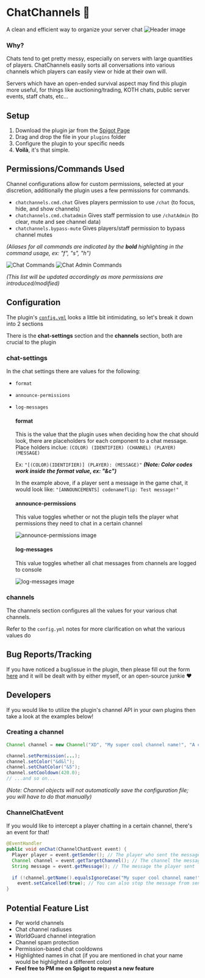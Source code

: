 # ChatChannels :speech_balloon:
A clean and efficient way to organize your server chat
![Header image](http://image.prntscr.com/image/21438b93033c412b9547644d2089a3c3.png)

### Why?
Chats tend to get pretty messy, especially on servers with large quantities of players. ChatChannels easily sorts all conversations into various channels which players can easily view or hide at their own will.

Servers which have an open-ended survival aspect may find this plugin more useful, for things like auctioning/trading, KOTH chats, public server events, staff chats, etc...

## Setup
1. Download the plugin jar from the [Spigot Page](http://coming.soon)
2. Drag and drop the file in your `plugins` folder
3. Configure the plugin to your specific needs
4. **Voilà**, it's that simple.

## Permissions/Commands Used
Channel configurations allow for custom permissions, selected at your discretion, additionally the plugin uses a few permissions for commands.

- `chatchannels.cmd.chat` Gives players permission to use `/chat` (to focus, hide, and show channels)
- `chatchannels.cmd.chatadmin` Gives staff permission to use `/chatAdmin` (to clear, mute and see channel data)
- `chatchannels.bypass-mute` Gives players/staff permission to bypass channel mutes

_(Aliases for all commands are indicated by the **bold** highlighting in the command usage, ex: "f", "s", "h")_

![Chat Commands](http://image.prntscr.com/image/6897b3cefb194a94a3142b39938f4267.png)
![Chat Admin Commands](http://image.prntscr.com/image/76c006594986493ca93c2a39aa87273c.png)

_(This list will be updated accordingly as more permissions are introduced/modified)_

## Configuration
The plugin's [`config.yml`](https://github.com/codenameflip/ChatChannels/blob/master/src/main/resources/config.yml) looks a little bit intimidating, so let's break it down into 2 sections

There is the **chat-settings** section and the **channels** section, both are crucial to the plugin

### chat-settings
In the chat settings there are values for the following:
- `format`
- `announce-permissions`
- `log-messages`

  #### format
  This is the value that the plugin uses when deciding how the chat should look, there are placeholders for each component to a chat message. Place holders inclue: `(COLOR) (IDENTIFIER) (CHANNEL) (PLAYER) (MESSAGE)`
  
  Ex: `"[(COLOR)(IDENTIFIER)] (PLAYER): (MESSAGE)"`
  _**(Note: Color codes work inside the format value, ex: "&c")**_
  
  In the example above, if a player sent a message in the game chat, it would look like: `"[ANNOUNCEMENTS] codenameflip: Test message!"`
  
  #### announce-permissions
  This value toggles whether or not the plugin tells the player what permissions they need to chat in a certain channel
  
  ![announce-permissions image](http://image.prntscr.com/image/0df426357364498fa66b9f826e992c93.png)
  
  #### log-messages
  This value toggles whether all chat messages from channels are logged to console
  
  ![log-messages image](http://image.prntscr.com/image/64366f7358ca483e9000c836f415fc42.png)
  
### channels
The channels section configures all the values for your various chat channels.

Refer to the `config.yml` notes for more clarification on what the various values do 

## Bug Reports/Tracking
If you have noticed a bug/issue in the plugin, then please fill out the form [here](https://github.com/codenameflip/ChatChannels/issues/new) and it will be dealt with by either myself, or an open-source junkie :heart:

## Developers
If you would like to utilize the plugin's channel API in your own plugins then take a look at the examples below!

### Creating a channel
```java
Channel channel = new Channel("XD", "My super cool channel name!", "A channel for some dank memers"); // Identifier, Name, Description

channel.setPermission(...);
channel.setColor("&d&l");
channel.setChatColor("&5");
channel.setCooldown(420.0);
// ...and so on...
```

_(Note: Channel objects will not automatically save the configuration file; you will have to do that manually)_

### ChannelChatEvent
If you would like to intercept a player chatting in a certain channel, there's an event for that!

```java
@EventHandler
public void onChat(ChannelChatEvent event) {
  Player player = event.getSender(); // The player who sent the message
  Channel channel = event.getTargetChannel(); // The channel the message is sent to
  String message = event.getMessage(); // The message the player sent
  
  if (!channel.getName().equalsIgnoreCase("My super cool channel name!"))
    event.setCancelled(true); // You can also stop the message from sending to the channel as well!
}
```

## Potential Feature List
- Per world channels
- Chat channel radiuses
- WorldGuard channel integration
- Channel spam protection
- Permission-based chat cooldowns
- Highlighted names in chat (if you are mentioned in chat your name would be highlighted a different color)
- **Feel free to PM me on Spigot to request a new feature**
